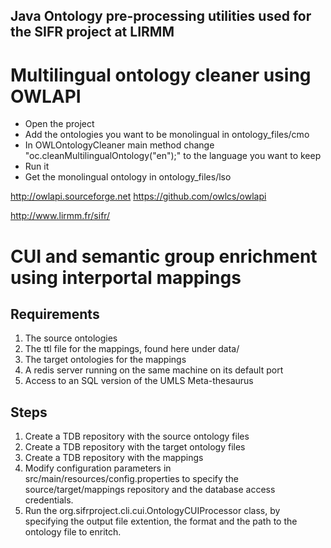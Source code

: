 Java Ontology pre-processing utilities used for the SIFR project at LIRMM
--------------


# Multilingual ontology cleaner using OWLAPI

- Open the project
- Add the ontologies you want to be monolingual in ontology_files/cmo
- In OWLOntologyCleaner main method change "oc.cleanMultilingualOntology("en");" to the language you want to keep
- Run it
- Get the monolingual ontology in ontology_files/lso

http://owlapi.sourceforge.net
https://github.com/owlcs/owlapi

http://www.lirmm.fr/sifr/


# CUI and semantic group enrichment using interportal mappings

## Requirements
  1. The source ontologies
  2. The ttl file for the mappings, found here under data/
  3. The target ontologies for the mappings
  4. A redis server running on the same machine on its default port
  5. Access to an SQL version of the UMLS Meta-thesaurus 

## Steps

  1. Create a TDB repository with the source ontology files
  2. Create a TDB repository with the target ontology files
  3. Create a TDB repository with the mappings 
  4. Modify configuration parameters in src/main/resources/config.properties to specify the source/target/mappings repository and the database access credentials. 
  5. Run the org.sifrproject.cli.cui.OntologyCUIProcessor class, by specifying the output file extention, the format and the path to the ontology file to enritch. 


